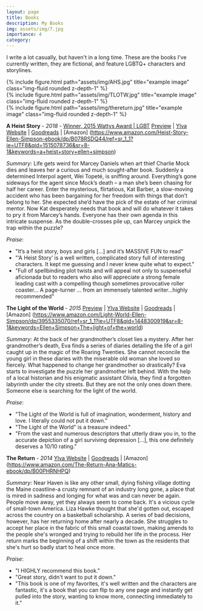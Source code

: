 ```yaml
---
layout: page
title: Books
description: My Books
img: assets/img/7.jpg
importance: 4
category:
---
```


I write a lot casually, but haven't in a long time. These are the books I've currently written, they are fictional, and feature LGBTQ+ characters and storylines. 

<div class="row">
    <div class="col-sm mt-3 mt-md-0">
        {% include figure.html path="assets/img/AHS.jpg" title="example image" class="img-fluid rounded z-depth-1" %}
    </div>
    <div class="col-sm mt-3 mt-md-0">
        {% include figure.html path="assets/img/TLOTW.jpg" title="example image" class="img-fluid rounded z-depth-1" %}
    </div>
    <div class="col-sm mt-3 mt-md-0">
        {% include figure.html path="assets/img/thereturn.jpg" title="example image" class="img-fluid rounded z-depth-1" %}
    </div>
</div>

**A Heist Story** - *2018* - [Winner, 2015 Wattys Award | LGBT](https://www.wattpad.com/list/425707698-wattys-winners-for-2014,-2015-&-2016-not-all-stories-included)
[Preview](https://www.wattpad.com/59727959-a-heist-story-intro) | [Ylva Website](https://www.ylva-publishing.com/product/a-heist-story-by-ellen-simpson/) | [Goodreads](https://www.goodreads.com/book/show/36594263-a-heist-story?from_search=true) | [Amazon] (https://www.amazon.com/Heist-Story-Ellen-Simpson-ebook/dp/B078RSDQ44/ref=sr_1_1?ie=UTF8&qid=1515078736&sr=8-1&keywords=a+heist+story+ellen+simpson)

*Summary:*
Life gets weird for Marcey Daniels when art thief Charlie Mock dies and leaves her a curious and much sought-after book.
Suddenly a determined Interpol agent, Wei Topeté, is sniffing around. Everything’s gone sideways for the agent since Mock’s death – a man she’s been chasing for half her career.
Enter the mysterious, flirtatious, Kat Barber, a slow-moving accident who has been bargaining for her freedom with things that don’t belong to her. She expected she’d have the pick of the estate of her criminal mentor. Now Kat desperately needs that book and will do whatever it takes to pry it from Marcey’s hands.
Everyone has their own agenda in this intricate suspense. As the double-crosses pile up, can Marcey unpick the trap within the puzzle?

*Praise*:
- "It’s a heist story, boys and girls [...] and it’s MASSIVE FUN to read"
- "‘A Heist Story’ is a well written, complicated story full of interesting characters. It kept me guessing and I never knew quite what to expect."
- "Full of spellbinding plot twists and will appeal not only to suspenseful aficionada but to readers who also will appreciate a strong female leading cast with a compelling though sometimes provocative roller coaster... A page-turner ... from an immensely talented writer...highly recommended"

​**The Light of the World** - *2015*
[Preview](https://www.wattpad.com/story/53863421-the-light-of-the-world-preview-lgbt-teen-fiction) | [Ylva Website](https://www.ylva-publishing.com/product/the-light-of-the-world-by-ellen-simpson/) | [Goodreads](https://www.goodreads.com/book/show/26150490-the-light-of-the-world) | [Amazon] (https://www.amazon.com/Light-World-Ellen-Simpson/dp/3955335070/ref=sr_1_1?ie=UTF8&qid=1448300919&sr=8-1&keywords=Ellen+Simpson+The+light+of+the+world)

*Summary:*
At the back of her grandmother’s closet lies a mystery.
After her grandmother’s death, Eva finds a series of diaries detailing the life of a girl caught up in the magic of the Roaring Twenties.  She cannot reconcile the young girl in these diaries with the miserable old woman she loved so fiercely. What happened to change her grandmother so drastically?
Eva starts to investigate the puzzle her grandmother left behind. With the help of a local historian and his enigmatic assistant Olivia, they find a forgotten labyrinth under the city streets. But they are not the only ones down there. Someone else is searching for the light of the world.

*Praise*:
- "The Light of the World is full of imagination, wonderment, history and love. I literally could not put it down."
- "The Light of the World" is a treasure indeed."
- "From the vast and numerous descriptors that utterly draw you in, to the accurate depiction of a girl surviving depression [...], this one definitely deserves a 10/10 rating."

**The Return** - *2014*
[Ylva Website](https://www.ylva-publishing.com/product/the-return-by-ana-matics/) | [Goodreads](https://www.goodreads.com/book/show/23201323-the-return) | [Amazon] (https://www.amazon.com/The-Return-Ana-Matics-ebook/dp/B00PHRNHPQ)

*Summary:*
Near Haven is like any other small, dying fishing village dotting the Maine coastline-a crusty remnant of an industry long gone, a place that is mired in sadness and longing for what was and can never be again. People move away, yet they always seem to come back. It's a vicious cycle of small-town America. Liza Hawke thought that she'd gotten out, escaped across the country on a basketball scholarship. A series of bad decisions, however, has her returning home after nearly a decade. She struggles to accept her place in the fabric of this small coastal town, making amends to the people she's wronged and trying to rebuild her life in the process. Her return marks the beginning of a shift within the town as the residents that she's hurt so badly start to heal once more.

*Praise*:
- "I HIGHLY recommend this book."
- "Great story, didn't want to put it down."
- "This book is one of my favorites, it's well written and the characters are fantastic, it's a book that you can flip to any one page and instantly get pulled into the story, wanting to know more, connecting immediately to it."
